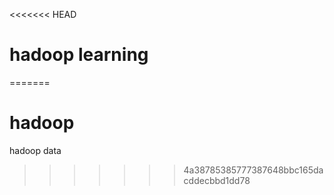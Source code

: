 <<<<<<< HEAD
# hadoop learning

=======
# hadoop
hadoop data
>>>>>>> 4a38785385777387648bbc165dacddecbbd1dd78
